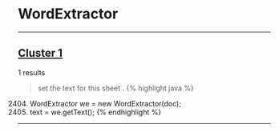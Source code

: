 # WordExtractor

***

## [Cluster 1](./1)
1 results
> set the text for this sheet . 
{% highlight java %}
2404. WordExtractor we = new WordExtractor(doc);
2407. text = we.getText();
{% endhighlight %}

***

